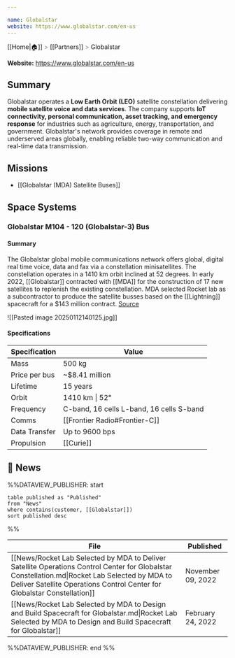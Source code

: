 ```yaml
---

name: Globalstar
website: https://www.globalstar.com/en-us
---
```

[[Home|🏠]] <span style="color: LightSlateGray">></span> [[Partners]] <span style="color: LightSlateGray">></span> Globalstar

**Website:** https://www.globalstar.com/en-us

## Summary 

Globalstar operates a **Low Earth Orbit (LEO)** satellite constellation delivering **mobile satellite voice and data services**. The company supports **IoT connectivity, personal communication, asset tracking, and emergency response** for industries such as agriculture, energy, transportation, and government. Globalstar's network provides coverage in remote and underserved areas globally, enabling reliable two-way communication and real-time data transmission.

## Missions

- [[Globalstar (MDA) Satellite Buses]]
## Space Systems

### Globalstar M104 - 120 (Globalstar-3) Bus

#### Summary
The Globalstar global mobile communications network offers global, digital real time voice, data and fax via a constellation minisatellites. The constellation operates in a 1410 km orbit inclined at 52 degrees.  In early 2022, [[Globalstar]] contracted with [[MDA]] for the construction of 17 new satellites to replenish the existing constellation. MDA selected Rocket lab as a subcontractor to produce the satellite busses based on the [[Lightning]] spacecraft for a $143 million contract.  [Source](https://rocketlabcorp.com/updates/rocket-lab-selected-by-mda-to-design-and-build-spacecraft-for-globalstar/)

![[Pasted image 20250112140125.jpg]]

#### Specifications

| Specification | Value                                    |
| ------------- | ---------------------------------------- |
| Mass          | 500 kg                                   |
| Price per bus | ~$8.41 million                           |
| Lifetime      | 15 years                                 |
| Orbit         | 1410 km \| 52°                           |
| Frequency     | C-band, 16 cells L-band, 16 cells S-band |
| Comms         | [[Frontier Radio#Frontier-C]]            |
| Data Transfer | Up to 9600 bps                           |
| Propulsion    | [[Curie]]                                |
## 📰 News
%%DATAVIEW_PUBLISHER: start
```
table published as "Published"
from "News"
where contains(customer, [[Globalstar]])
sort published desc
```
%%

| File                                                                                                                                                                                                                       | Published         |
| -------------------------------------------------------------------------------------------------------------------------------------------------------------------------------------------------------------------------- | ----------------- |
| [[News/Rocket Lab Selected by MDA to Deliver Satellite Operations Control Center for Globalstar Constellation.md\|Rocket Lab Selected by MDA to Deliver Satellite Operations Control Center for Globalstar Constellation]] | November 09, 2022 |
| [[News/Rocket Lab Selected by MDA to Design and Build Spacecraft for Globalstar.md\|Rocket Lab Selected by MDA to Design and Build Spacecraft for Globalstar]]                                                             | February 24, 2022 |

%%DATAVIEW_PUBLISHER: end %%